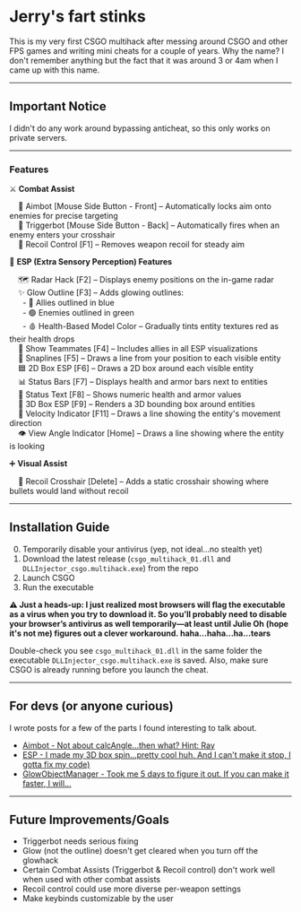 # Jerry's fart stinks

This is my very first CSGO multihack after messing around CSGO and other FPS games and writing mini cheats for a couple of years. Why the name? I don't remember anything but the fact that it was around 3 or 4am when I came up with this name.

---

## Important Notice

I didn't do any work around bypassing anticheat, so this only works on private servers.

---

<!-- ## Preview

<<< video >>>

--- -->

### Features

⚔️ **Combat Assist**

&nbsp;&nbsp;&nbsp;&nbsp;🧠 Aimbot [Mouse Side Button - Front] – Automatically locks aim onto enemies for precise targeting  
&nbsp;&nbsp;&nbsp;&nbsp;🔫 Triggerbot [Mouse Side Button - Back] – Automatically fires when an enemy enters your crosshair  
&nbsp;&nbsp;&nbsp;&nbsp;🎯 Recoil Control [F1] – Removes weapon recoil for steady aim  


🧱 **ESP (Extra Sensory Perception) Features**

&nbsp;&nbsp;&nbsp;&nbsp;🗺️ Radar Hack [F2] – Displays enemy positions on the in-game radar  
&nbsp;&nbsp;&nbsp;&nbsp;✨ Glow Outline [F3] – Adds glowing outlines:  
&nbsp;&nbsp;&nbsp;&nbsp;&nbsp;&nbsp;- 🔵 Allies outlined in blue  
&nbsp;&nbsp;&nbsp;&nbsp;&nbsp;&nbsp;- 🟢 Enemies outlined in green  
&nbsp;&nbsp;&nbsp;&nbsp;&nbsp;&nbsp;- 🩸 Health-Based Model Color – Gradually tints entity textures red as their health drops  
&nbsp;&nbsp;&nbsp;&nbsp;👥 Show Teammates [F4] – Includes allies in all ESP visualizations  
&nbsp;&nbsp;&nbsp;&nbsp;📍 Snaplines [F5] – Draws a line from your position to each visible entity  
&nbsp;&nbsp;&nbsp;&nbsp;🟦 2D Box ESP [F6] – Draws a 2D box around each visible entity  
&nbsp;&nbsp;&nbsp;&nbsp;📊 Status Bars [F7] – Displays health and armor bars next to entities  
&nbsp;&nbsp;&nbsp;&nbsp;🧾 Status Text [F8] – Shows numeric health and armor values  
&nbsp;&nbsp;&nbsp;&nbsp;🧊 3D Box ESP [F9] – Renders a 3D bounding box around entities  
&nbsp;&nbsp;&nbsp;&nbsp;🧭 Velocity Indicator [F11] – Draws a line showing the entity's movement direction  
&nbsp;&nbsp;&nbsp;&nbsp;👁️ View Angle Indicator [Home] – Draws a line showing where the entity is looking

➕ **Visual Assist**

&nbsp;&nbsp;&nbsp;&nbsp;🎯 Recoil Crosshair [Delete] – Adds a static crosshair showing where bullets would land without recoil

---

## Installation Guide

0. Temporarily disable your antivirus (yep, not ideal...no stealth yet)
1. Download the latest release (`csgo_multihack_01.dll` and `DLLInjector_csgo.multihack.exe`) from the repo
2. Launch CSGO
3. Run the executable 


**⚠️ Just a heads-up: I just realized most browsers will flag the executable as a virus when you try to download it. So you’ll probably need to disable your browser’s antivirus as well temporarily—at least until Julie Oh (hope it's not me) figures out a clever workaround. haha...haha...ha...tears**  

Double-check you see `csgo_multihack_01.dll` in the same folder the executable `DLLInjector_csgo.multihack.exe` is saved. Also, make sure CSGO is already running before you launch the cheat.

---

## For devs (or anyone curious)

I wrote posts for a few of the parts I found interesting to talk about.

- [Aimbot - Not about calcAngle...then what? Hint: Ray](https://jihyeo2.github.io/16th/posts/aimbot)
- [ESP - I made my 3D box spin...pretty cool huh. And I can't make it stop, I gotta fix my code)](https://jihyeo2.github.io/16th/posts/esp)
- [GlowObjectManager - Took me 5 days to figure it out. If you can make it faster, I will...](https://jihyeo2.github.io/16th/posts/glowobjectmanager)

---

## Future Improvements/Goals

- Triggerbot needs serious fixing
- Glow (not the outline) doesn't get cleared when you turn off the glowhack
- Certain Combat Assists (Triggerbot & Recoil control) don't work well when used with other combat assists
- Recoil control could use more diverse per-weapon settings
- Make keybinds customizable by the user

